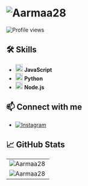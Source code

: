 # <img src="https://readme-typing-svg.herokuapp.com?font=Roboto&color=%2332CD32&size=30&lines=Hello%2C+I'm+Aarmaa28!+%F0%9F%91%8B" alt="Aarmaa28" />

![Profile views](https://komarev.com/ghpvc/?username=Aarmaa28)

## 🛠 Skills

- <img src="https://img.icons8.com/color/48/000000/javascript.png" alt="JavaScript" width="20" height="20"/> **JavaScript**
- <img src="https://img.icons8.com/color/48/000000/python.png" alt="Python" width="20" height="20"/> **Python**
- <img src="https://img.icons8.com/color/48/000000/nodejs.png" alt="Node.js" width="20" height="20"/> **Node.js**

## 📫 Connect with me

- [![Instagram](https://img.shields.io/badge/Instagram-%23E4405F.svg?style=for-the-badge&logo=instagram&logoColor=white)](https://www.instagram.com/aarmaa_28)

## 📈 GitHub Stats

<table>
  <tr>
    <td><img align="left" src="https://github-readme-stats-one-bice.vercel.app/api?username=Aarmaa28&show_icons=true&theme=radical&include_all_commits=true&count_private=true&hide_border=true&show=reviews,discussions_started,discussions_answered,prs_merged,prs_merged_percentage&role=OWNER,ORGANIZATION_MEMBER,COLLABORATOR" alt="Aarmaa28" /></td>
  </tr>
  <tr>
    <td><img align="center" src="https://github-readme-stats.vercel.app/api/top-langs?username=Aarmaa28&show_icons=true&locale=en&theme=radical&hide_border=true&hide_progress=true&size_weight=0.5&count_weight=0.5" alt="Aarmaa28" /></td>
  </tr>
</table>
